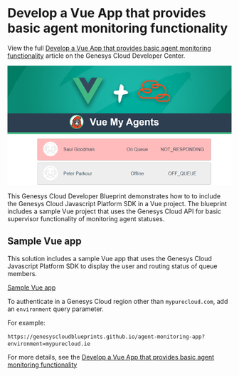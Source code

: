 # Develop a Vue App that provides basic agent monitoring functionality

View the full [Develop a Vue App that provides basic agent monitoring functionality](https://developer.mypurecloud.com/blueprints/agent-monitoring-app) article on the Genesys Cloud Developer Center.

![GCSDK_Angular](blueprint/images/cover.png "Develop an Angular app that uses the Genesys Cloud Platform SDK")

This Genesys Cloud Developer Blueprint demonstrates how to to include the Genesys Cloud Javascript Platform SDK in a Vue project. The blueprint includes a sample Vue project that uses the Genesys Cloud API for basic supervisor functionality of monitoring agent statuses.

## Sample Vue app

This solution includes a sample Vue app that uses the Genesys Cloud Javascript Platform SDK to display the user and routing status of queue members.

[Sample Vue app](https://genesyscloudblueprints.github.io/agent-monitoring-app "Goes to the sample Vue app")

To authenticate in a Genesys Cloud region other than `mypurecloud.com`, add an `environment` query parameter.

For example:

```
https://genesyscloudblueprints.github.io/agent-monitoring-app?environment=mypurecloud.ie
```

For more details, see the  [Develop a Vue App that provides basic agent monitoring functionality](https://developer.mypurecloud.com/blueprints/agent-monitoring-app "Goes to the blueprint article")
